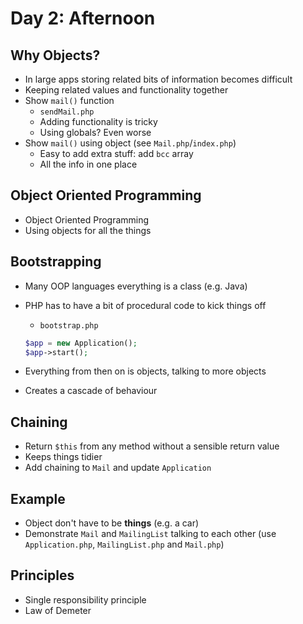 # Day 2: Afternoon

## Why Objects?

- In large apps storing related bits of information becomes difficult
- Keeping related values and functionality together
- Show `mail()` function
    - `sendMail.php`
    - Adding functionality is tricky
    - Using globals? Even worse
- Show `mail()` using object (see `Mail.php`/`index.php`)
    - Easy to add extra stuff: add `bcc` array
    - All the info in one place


## Object Oriented Programming

- Object Oriented Programming
- Using objects for all the things

## Bootstrapping

- Many OOP languages everything is a class (e.g. Java)
- PHP has to have a bit of procedural code to kick things off
    - `bootstrap.php`

    ```php
    $app = new Application();
    $app->start();
    ```
- Everything from then on is objects, talking to more objects
- Creates a cascade of behaviour

## Chaining

- Return `$this` from any method without a sensible return value
- Keeps things tidier
- Add chaining to `Mail` and update `Application`


## Example

- Object don't have to be **things** (e.g. a car)
- Demonstrate `Mail` and `MailingList` talking to each other (use `Application.php`, `MailingList.php` and `Mail.php`)


## Principles

- Single responsibility principle
- Law of Demeter
